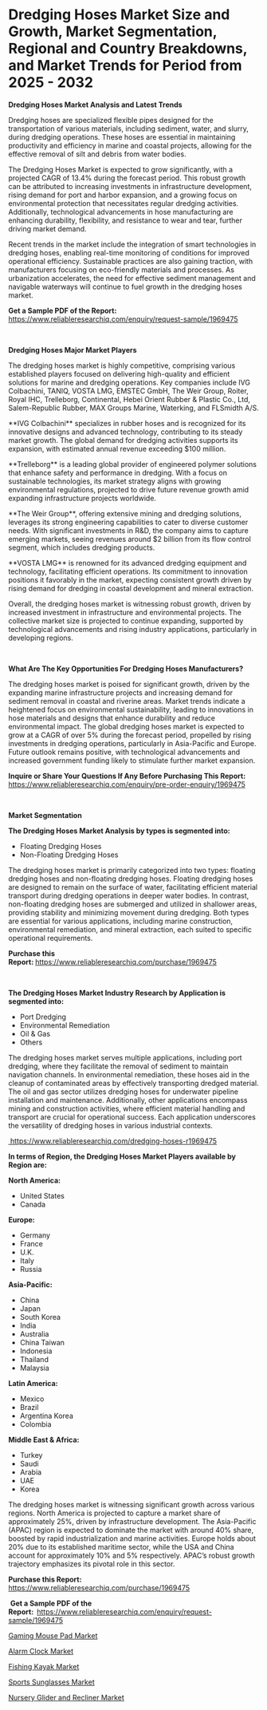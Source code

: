 <p><h1>Dredging Hoses Market Size and Growth, Market Segmentation, Regional and Country Breakdowns, and Market Trends for Period from 2025 -  2032</h1></p><p><strong>Dredging Hoses Market Analysis and Latest Trends</strong></p>
<p><p>Dredging hoses are specialized flexible pipes designed for the transportation of various materials, including sediment, water, and slurry, during dredging operations. These hoses are essential in maintaining productivity and efficiency in marine and coastal projects, allowing for the effective removal of silt and debris from water bodies.</p><p>The Dredging Hoses Market is expected to grow significantly, with a projected CAGR of 13.4% during the forecast period. This robust growth can be attributed to increasing investments in infrastructure development, rising demand for port and harbor expansion, and a growing focus on environmental protection that necessitates regular dredging activities. Additionally, technological advancements in hose manufacturing are enhancing durability, flexibility, and resistance to wear and tear, further driving market demand.</p><p>Recent trends in the market include the integration of smart technologies in dredging hoses, enabling real-time monitoring of conditions for improved operational efficiency. Sustainable practices are also gaining traction, with manufacturers focusing on eco-friendly materials and processes. As urbanization accelerates, the need for effective sediment management and navigable waterways will continue to fuel growth in the dredging hoses market.</p></p>
<p><strong>Get a Sample PDF of the Report:&nbsp;</strong> <a href="https://www.reliableresearchiq.com/enquiry/request-sample/1969475?utm_campaign=1842&utm_medium=2&utm_source=Github&utm_content=ia&utm_term=05042025&utm_id=dredging-hoses">https://www.reliableresearchiq.com/enquiry/request-sample/1969475</a></p>
<p>&nbsp;</p>
<p><strong>Dredging Hoses Major Market Players</strong></p>
<p><p>The dredging hoses market is highly competitive, comprising various established players focused on delivering high-quality and efficient solutions for marine and dredging operations. Key companies include IVG Colbachini, TANIQ, VOSTA LMG, EMSTEC GmbH, The Weir Group, Roiter, Royal IHC, Trelleborg, Continental, Hebei Orient Rubber & Plastic Co., Ltd, Salem-Republic Rubber, MAX Groups Marine, Waterking, and FLSmidth A/S. </p><p>**IVG Colbachini** specializes in rubber hoses and is recognized for its innovative designs and advanced technology, contributing to its steady market growth. The global demand for dredging activities supports its expansion, with estimated annual revenue exceeding $100 million.</p><p>**Trelleborg** is a leading global provider of engineered polymer solutions that enhance safety and performance in dredging. With a focus on sustainable technologies, its market strategy aligns with growing environmental regulations, projected to drive future revenue growth amid expanding infrastructure projects worldwide.</p><p>**The Weir Group**, offering extensive mining and dredging solutions, leverages its strong engineering capabilities to cater to diverse customer needs. With significant investments in R&D, the company aims to capture emerging markets, seeing revenues around $2 billion from its flow control segment, which includes dredging products.</p><p>**VOSTA LMG** is renowned for its advanced dredging equipment and technology, facilitating efficient operations. Its commitment to innovation positions it favorably in the market, expecting consistent growth driven by rising demand for dredging in coastal development and mineral extraction.</p><p>Overall, the dredging hoses market is witnessing robust growth, driven by increased investment in infrastructure and environmental projects. The collective market size is projected to continue expanding, supported by technological advancements and rising industry applications, particularly in developing regions.</p></p>
<p>&nbsp;</p>
<p><strong>What Are The Key Opportunities For Dredging Hoses Manufacturers?</strong></p>
<p><p>The dredging hoses market is poised for significant growth, driven by the expanding marine infrastructure projects and increasing demand for sediment removal in coastal and riverine areas. Market trends indicate a heightened focus on environmental sustainability, leading to innovations in hose materials and designs that enhance durability and reduce environmental impact. The global dredging hoses market is expected to grow at a CAGR of over 5% during the forecast period, propelled by rising investments in dredging operations, particularly in Asia-Pacific and Europe. Future outlook remains positive, with technological advancements and increased government funding likely to stimulate further market expansion.</p></p>
<p><strong>Inquire or Share Your Questions If Any Before Purchasing This Report:</strong> <a href="https://www.reliableresearchiq.com/enquiry/pre-order-enquiry/1969475?utm_campaign=1842&utm_medium=2&utm_source=Github&utm_content=ia&utm_term=05042025&utm_id=dredging-hoses">https://www.reliableresearchiq.com/enquiry/pre-order-enquiry/1969475</a></p>
<p>&nbsp;</p>
<p><strong>Market Segmentation</strong></p>
<p><strong>The Dredging Hoses Market Analysis by types is segmented into:</strong></p>
<p><ul><li>Floating Dredging Hoses</li><li>Non-Floating Dredging Hoses</li></ul></p>
<p><p>The dredging hoses market is primarily categorized into two types: floating dredging hoses and non-floating dredging hoses. Floating dredging hoses are designed to remain on the surface of water, facilitating efficient material transport during dredging operations in deeper water bodies. In contrast, non-floating dredging hoses are submerged and utilized in shallower areas, providing stability and minimizing movement during dredging. Both types are essential for various applications, including marine construction, environmental remediation, and mineral extraction, each suited to specific operational requirements.</p></p>
<p><strong>Purchase this Report:&nbsp;</strong><a href="https://www.reliableresearchiq.com/purchase/1969475?utm_campaign=1842&utm_medium=2&utm_source=Github&utm_content=ia&utm_term=05042025&utm_id=dredging-hoses">https://www.reliableresearchiq.com/purchase/1969475</a></p>
<p>&nbsp;</p>
<p><strong>The Dredging Hoses Market Industry Research by Application is segmented into:</strong></p>
<p><ul><li>Port Dredging</li><li>Environmental Remediation</li><li>Oil & Gas</li><li>Others</li></ul></p>
<p><p>The dredging hoses market serves multiple applications, including port dredging, where they facilitate the removal of sediment to maintain navigation channels. In environmental remediation, these hoses aid in the cleanup of contaminated areas by effectively transporting dredged material. The oil and gas sector utilizes dredging hoses for underwater pipeline installation and maintenance. Additionally, other applications encompass mining and construction activities, where efficient material handling and transport are crucial for operational success. Each application underscores the versatility of dredging hoses in various industrial contexts.</p></p>
<p><a href="https://www.reliableresearchiq.com/dredging-hoses-r1969475?utm_campaign=1842&utm_medium=2&utm_source=Github&utm_content=ia&utm_term=05042025&utm_id=dredging-hoses">&nbsp;https://www.reliableresearchiq.com/dredging-hoses-r1969475</a></p>
<p><strong>In terms of Region, the Dredging Hoses Market Players available by Region are:</strong></p>
<p>
    <p> <strong> North America: </strong>
        <ul>
            <li>United States</li>
            <li>Canada</li>
        </ul>
        </p> 
    <p> <strong> Europe: </strong>
        <ul>
            <li>Germany</li>
            <li>France</li>
            <li>U.K.</li>
            <li>Italy</li>
            <li>Russia</li>
        </ul>
        </p> 
    <p> <strong> Asia-Pacific: </strong>
        <ul>
            <li>China</li>
            <li>Japan</li>
            <li>South Korea</li>
            <li>India</li>
            <li>Australia</li>
            <li>China Taiwan</li>
            <li>Indonesia</li>
            <li>Thailand</li>
            <li>Malaysia</li>
        </ul>
        </p> 
    <p> <strong> Latin America: </strong>
        <ul>
            <li>Mexico</li>
            <li>Brazil</li>
            <li>Argentina Korea</li>
            <li>Colombia</li>
        </ul>
        </p> 
    <p> <strong> Middle East & Africa: </strong>
        <ul>
            <li>Turkey</li>
            <li>Saudi</li>
            <li>Arabia</li>
            <li>UAE</li>
            <li>Korea</li>
        </ul>
    </p>
    </p>
<p><p>The dredging hoses market is witnessing significant growth across various regions. North America is projected to capture a market share of approximately 25%, driven by infrastructure development. The Asia-Pacific (APAC) region is expected to dominate the market with around 40% share, boosted by rapid industrialization and marine activities. Europe holds about 20% due to its established maritime sector, while the USA and China account for approximately 10% and 5% respectively. APAC’s robust growth trajectory emphasizes its pivotal role in this sector.</p></p>
<p><strong>Purchase this Report: </strong><a href="https://www.reliableresearchiq.com/purchase/1969475?utm_campaign=1842&utm_medium=2&utm_source=Github&utm_content=ia&utm_term=05042025&utm_id=dredging-hoses">https://www.reliableresearchiq.com/purchase/1969475</a></p>
<p>&nbsp;<strong>Get a Sample PDF of the Report:&nbsp;&nbsp;</strong><a href="https://www.reliableresearchiq.com/enquiry/request-sample/1969475?utm_campaign=1842&utm_medium=2&utm_source=Github&utm_content=ia&utm_term=05042025&utm_id=dredging-hoses">https://www.reliableresearchiq.com/enquiry/request-sample/1969475</a></p>
<p><strong></strong></p>
<p><p><a href="https://github.com/makzzochil/Market-Research-Report-List-1/blob/main/gaming-mouse-pad-market.md?utm_campaign=1842&utm_medium=2&utm_source=Github&utm_content=ia&utm_term=05042025&utm_id=dredging-hoses">Gaming Mouse Pad Market</a></p><p><a href="https://github.com/janskudiony/Market-Research-Report-List-1/blob/main/alarm-clock-market.md?utm_campaign=1842&utm_medium=2&utm_source=Github&utm_content=ia&utm_term=05042025&utm_id=dredging-hoses">Alarm Clock Market</a></p><p><a href="https://github.com/mronmizoe/Market-Research-Report-List-1/blob/main/fishing-kayak-market.md?utm_campaign=1842&utm_medium=2&utm_source=Github&utm_content=ia&utm_term=05042025&utm_id=dredging-hoses">Fishing Kayak Market</a></p><p><a href="https://github.com/gitfwelday/Market-Research-Report-List-1/blob/main/sports-sunglasses-market.md?utm_campaign=1842&utm_medium=2&utm_source=Github&utm_content=ia&utm_term=05042025&utm_id=dredging-hoses">Sports Sunglasses Market</a></p><p><a href="https://github.com/hayasiorover/Market-Research-Report-List-1/blob/main/nursery-glider-and-recliner-market.md?utm_campaign=1842&utm_medium=2&utm_source=Github&utm_content=ia&utm_term=05042025&utm_id=dredging-hoses">Nursery Glider and Recliner Market</a></p></p>